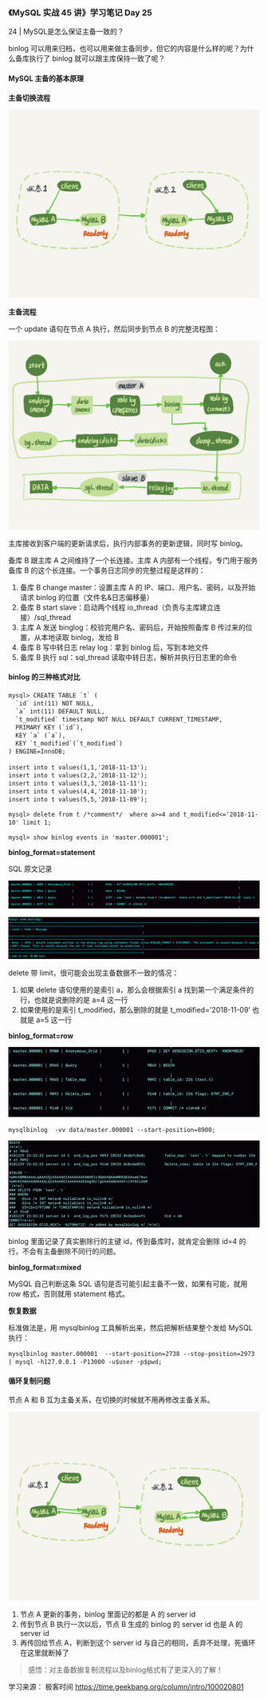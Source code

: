 ### 《MySQL 实战 45 讲》学习笔记 Day 25

24 | MySQL是怎么保证主备一致的？

binlog 可以用来归档，也可以用来做主备同步，但它的内容是什么样的呢？为什么备库执行了 binlog 就可以跟主库保持一致了呢？

#### MySQL 主备的基本原理

**主备切换流程**

![](media/16803701112460.jpg)


**主备流程**

一个 update 语句在节点 A 执行，然后同步到节点 B 的完整流程图：

![](media/16803701731588.jpg)

主库接收到客户端的更新请求后，执行内部事务的更新逻辑，同时写 binlog。

备库 B 跟主库 A 之间维持了一个长连接。主库 A 内部有一个线程，专门用于服务备库 B 的这个长连接。一个事务日志同步的完整过程是这样的：

1. 备库 B change master：设置主库 A 的 IP、端口、用户名、密码，以及开始请求 binlog 的位置（文件名&日志偏移量）
2. 备库 B start slave：启动两个线程 io_thread（负责与主库建立连接）/sql_thread
3. 主库 A 发送 binglog：校验完用户名、密码后，开始按照备库 B 传过来的位置，从本地读取 binlog，发给 B
4. 备库 B 写中转日志 relay log：拿到 binlog 后，写到本地文件
5. 备库 B 执行 sql：sql_thread 读取中转日志，解析并执行日志里的命令

#### binlog 的三种格式对比

```
mysql> CREATE TABLE `t` (
  `id` int(11) NOT NULL,
  `a` int(11) DEFAULT NULL,
  `t_modified` timestamp NOT NULL DEFAULT CURRENT_TIMESTAMP,
  PRIMARY KEY (`id`),
  KEY `a` (`a`),
  KEY `t_modified`(`t_modified`)
) ENGINE=InnoDB;

insert into t values(1,1,'2018-11-13');
insert into t values(2,2,'2018-11-12');
insert into t values(3,3,'2018-11-11');
insert into t values(4,4,'2018-11-10');
insert into t values(5,5,'2018-11-09');
```

```
mysql> delete from t /*comment*/  where a>=4 and t_modified<='2018-11-10' limit 1;
```

```
mysql> show binlog events in 'master.000001';
```

**binlog_format=statement**

SQL 原文记录

![](media/16803709481065.jpg)

![](media/16803712648584.jpg)

delete 带 limit，很可能会出现主备数据不一致的情况：

1. 如果 delete 语句使用的是索引 a，那么会根据索引 a 找到第一个满足条件的行，也就是说删除的是 a=4 这一行
2. 如果使用的是索引 t_modified，那么删除的就是 t_modified='2018-11-09’ 也就是 a=5 这一行

**binlog_format=row**

![](media/16803710359031.jpg)

```
mysqlbinlog  -vv data/master.000001 --start-position=8900;
```

![](media/16803711022287.jpg)

binlog 里面记录了真实删除行的主键 id，传到备库时，就肯定会删除 id=4 的行，不会有主备删除不同行的问题。

**binlog_format=mixed**

MySQL 自己判断这条 SQL 语句是否可能引起主备不一致，如果有可能，就用 row 格式，否则就用 statement 格式。

**恢复数据**

标准做法是，用 mysqlbinlog 工具解析出来，然后把解析结果整个发给 MySQL 执行：

```
mysqlbinlog master.000001  --start-position=2738 --stop-position=2973 | mysql -h127.0.0.1 -P13000 -u$user -p$pwd;
```

#### 循环复制问题

节点 A 和 B 互为主备关系，在切换的时候就不用再修改主备关系。

![](media/16803718662286.jpg)

1. 节点 A 更新的事务，binlog 里面记的都是 A 的 server id
2. 传到节点 B 执行一次以后，节点 B 生成的 binlog 的 server id 也是 A 的 server id
3. 再传回给节点 A，判断到这个 server id 与自己的相同，丢弃不处理，死循环在这里就断掉了

> 感悟：对主备数据复制流程以及binlog格式有了更深入的了解！

学习来源： 极客时间 https://time.geekbang.org/column/intro/100020801


